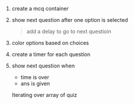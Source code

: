 1. create a mcq container
2. show next question after one option is selected
   > add a delay to go to next questioin
3. color options based on choices

4. create a timer for each question
5. show next question when
   - time is over
   - ans is given


   Iterating over array of quiz
   
  
